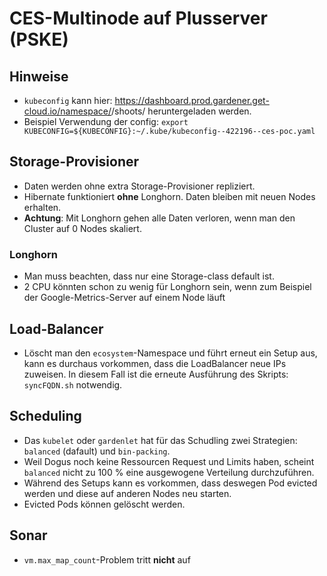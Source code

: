 # CES-Multinode auf Plusserver (PSKE)

## Hinweise
- `kubeconfig` kann hier: https://dashboard.prod.gardener.get-cloud.io/namespace/<your-garden>/shoots/ heruntergeladen werden.
- Beispiel Verwendung der config: `export KUBECONFIG=${KUBECONFIG}:~/.kube/kubeconfig--422196--ces-poc.yaml`

## Storage-Provisioner

- Daten werden ohne extra Storage-Provisioner repliziert.
- Hibernate funktioniert **ohne** Longhorn. Daten bleiben mit neuen Nodes erhalten. 
- **Achtung**: Mit Longhorn gehen alle Daten verloren, wenn man den Cluster auf 0 Nodes skaliert.

### Longhorn

- Man muss beachten, dass nur eine Storage-class default ist.
- 2 CPU könnten schon zu wenig für Longhorn sein, wenn zum Beispiel der Google-Metrics-Server auf einem Node läuft

## Load-Balancer

- Löscht man den `ecosystem`-Namespace und führt erneut ein Setup aus, kann es durchaus vorkommen, dass die LoadBalancer neue
IPs zuweisen. In diesem Fall ist die erneute Ausführung des Skripts: `syncFQDN.sh` notwendig.

## Scheduling

- Das `kubelet` oder `gardenlet` hat für das Schudling zwei Strategien: `balanced` (dafault) und `bin-packing`.
- Weil Dogus noch keine Ressourcen Request und Limits haben, scheint `balanced` nicht zu 100 % eine ausgewogene Verteilung durchzuführen.
- Während des Setups kann es vorkommen, dass deswegen Pod evicted werden und diese auf anderen Nodes neu starten.
- Evicted Pods können gelöscht werden.

## Sonar

- `vm.max_map_count`-Problem tritt **nicht** auf